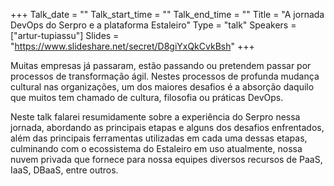 +++
Talk_date = ""
Talk_start_time = ""
Talk_end_time = ""
Title = "A jornada DevOps do Serpro e a plataforma Estaleiro"
Type = "talk"
Speakers = ["artur-tupiassu"]
Slides = "https://www.slideshare.net/secret/D8giYxQkCvkBsh"
+++

Muitas empresas já passaram, estão passando ou pretendem passar por processos de transformação ágil. Nestes processos de profunda mudança cultural nas organizações, um dos maiores desafios é a absorção daquilo que muitos tem chamado de cultura, filosofia ou práticas DevOps.

Neste talk falarei resumidamente sobre a experiência do Serpro nessa jornada, abordando as principais etapas e alguns dos desafios enfrentados, além das principais ferramentas utilizadas em cada uma dessas etapas, culminando com o ecossistema do Estaleiro em uso atualmente, nossa nuvem privada que fornece para nossa equipes diversos recursos de PaaS, IaaS, DBaaS, entre outros.